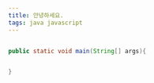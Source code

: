 ```yaml
---
title: 안녕하세요.
tags: java javascript 
---
```


```java

public static void main(String[] args){


}
```
